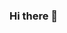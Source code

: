 ### Hi there 👋

<!--
**Samridhi29/Samridhi29** is a ✨ _special_ ✨ repository because its `README.md` (this file) appears on your GitHub profile.

Here are some ideas to get you started:

- 🔭 I’m currently working on ...
- 🌱 I’m currently learning ...
- 👯 I’m looking to collaborate on ...
- 🤔 I’m looking for help with ...
- 💬 Ask me about Python, Machine Learning, Deep Learning...
- 📫 How to reach me: jhasamridhi29@gmail.com.
- 😄 Pronouns: She/Her
- ⚡ Fun fact: ...
-->
